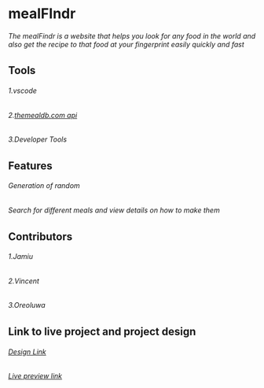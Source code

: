 # mealFIndr
###### The mealFindr is a website that helps you look for any food in the world and also get the recipe to that food at your fingerprint easily quickly and fast

## Tools
###### 1.vscode
###### 2.[themealdb.com api](themealdb.com)
###### 3.Developer Tools


## Features
###### Generation of random
###### Search for different meals and view details on how to make them

## Contributors
###### 1.Jamiu
###### 2.Vincent
###### 3.Oreoluwa

## Link to live project and project design
###### [Design Link](https://murytarlah.github.io/mealFIndr/index.html)
###### [Live preview link](https://murytarlah.github.io/mealFIndr/index.html)